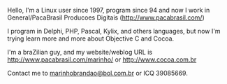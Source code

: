 

Hello, I'm a Linux user since 1997, program since 94 and now I work in General/PacaBrasil Producoes Digitais (http://www.pacabrasil.com/) 

I program in Delphi, PHP, Pascal, Kylix, and others languages, but now I'm trying learn more and more about Objective C and Cocoa.

I'm a braZilian guy, and my website/weblog URL is http://www.pacabrasil.com/marinho/ or http://www.cocoa.com.br

Contact me to marinhobrandao@bol.com.br or ICQ 39085669.